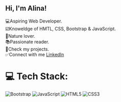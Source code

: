 ## Hi, I'm Alina!

 
 💻Aspiring Web Developer.</br>
 ☑️Knoweldge of HMTL, CSS, Bootstrap & JavaScript.</br>
 🍃Nature lover.</br>
 📚Passionate reader. </br>
 📁Check my projects.</br>
 ✅Connect with me [LinkedIn](https://www.linkedin.com/in/alina-serban-a9a09a2a8/)</br>
 


# 💻 Tech Stack:
![Bootstrap](https://img.shields.io/badge/bootstrap-%238511FA.svg?style=for-the-badge&logo=bootstrap&logoColor=white) ![JavaScript](https://img.shields.io/badge/javascript-%23323330.svg?style=for-the-badge&logo=javascript&logoColor=%23F7DF1E) ![HTML5](https://img.shields.io/badge/html5-%23E34F26.svg?style=for-the-badge&logo=html5&logoColor=white) ![CSS3](https://img.shields.io/badge/css3-%231572B6.svg?style=for-the-badge&logo=css3&logoColor=white)







